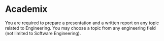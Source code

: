 # Academix
You are required to prepare a presentation and a written report on any topic related to Engineering. You may choose a topic from any engineering field (not limited to Software Engineering).
